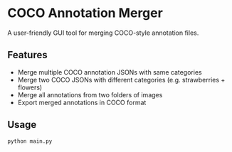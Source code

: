 # COCO Annotation Merger

A user-friendly GUI tool for merging COCO-style annotation files.

## Features

- Merge multiple COCO annotation JSONs with same categories
- Merge two COCO JSONs with different categories (e.g. strawberries + flowers)
- Merge all annotations from two folders of images
- Export merged annotations in COCO format

## Usage

```bash
python main.py

